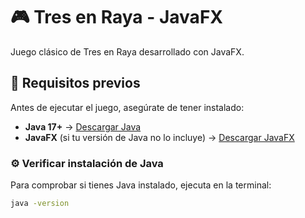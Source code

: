 # 🎮 Tres en Raya - JavaFX  

Juego clásico de Tres en Raya desarrollado con JavaFX.  

## 📌 Requisitos previos  
Antes de ejecutar el juego, asegúrate de tener instalado:  

- **Java 17+** → [Descargar Java](https://adoptium.net/)  
- **JavaFX** (si tu versión de Java no lo incluye) → [Descargar JavaFX](https://gluonhq.com/products/javafx/)  

### ⚙️ Verificar instalación de Java  
Para comprobar si tienes Java instalado, ejecuta en la terminal:  
```sh
java -version
